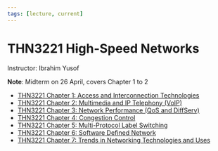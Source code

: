 ```yaml
---
tags: [lecture, current]
---
```


# THN3221 High-Speed Networks

Instructor: Ibrahim Yusof

**Note**: Midterm on 26 April, covers Chapter 1 to 2

- [THN3221 Chapter 1: Access and Interconnection Technologies](202303272000.md)
- [THN3221 Chapter 2: Multimedia and IP Telephony (VoIP)](202304092134.md)
- [THN3221 Chapter 3: Network Performance (QoS and DiffServ)](202304111933.md)
- [THN3221 Chapter 4: Congestion Control](202304262157.md)
- [THN3221 Chapter 5: Multi-Protocol Label Switching](202304261230.md)
- [THN3221 Chapter 6: Software Defined Network](202305151915.md)
- [THN3221 Chapter 7: Trends in Networking Technologies and Uses](202305311428.md)
